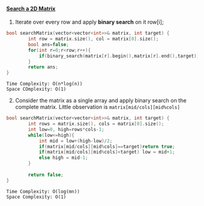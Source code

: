 #### [Search a 2D Matrix](https://leetcode.com/problems/search-a-2d-matrix/)

1. Iterate over every row and apply **binary search** on it row[i];

```cpp
bool searchMatrix(vector<vector<int>>& matrix, int target) {
        int row = matrix.size(), col = matrix[0].size();
        bool ans=false;
        for(int r=0;r<row;r++){
            if(binary_search(matrix[r].begin(),matrix[r].end(),target))ans=true;
        }
        return ans;
}
```

```text
Time Complexity: O(n*log(n))
Space COmplexity: O(1)
```

2. Consider the matrix as a single array and apply binary search on the complete matrix. Little observation is ` matrix[mid/cols][mid%cols] `  

```cpp
bool searchMatrix(vector<vector<int>>& matrix, int target) {
        int rows = matrix.size(), cols = matrix[0].size();
        int low=0, high=rows*cols-1;
        while(low<=high){
            int mid = low+(high-low)/2;
            if(matrix[mid/cols][mid%cols]==target)return true;
            if(matrix[mid/cols][mid%cols]<target) low = mid+1;
            else high = mid-1;
        }
        
        return false;
}
```

```text
Time Complexity: O(log(mn))
Space Complexity: O(1)
```
